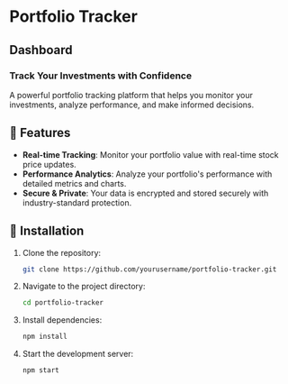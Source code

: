 # Portfolio Tracker

## Dashboard

### Track Your Investments with Confidence
A powerful portfolio tracking platform that helps you monitor your investments, analyze performance, and make informed decisions.

## 🚀 Features

- **Real-time Tracking**: Monitor your portfolio value with real-time stock price updates.
- **Performance Analytics**: Analyze your portfolio's performance with detailed metrics and charts.
- **Secure & Private**: Your data is encrypted and stored securely with industry-standard protection.

## 📌 Installation

1. Clone the repository:
   ```sh
   git clone https://github.com/yourusername/portfolio-tracker.git
   ```
2. Navigate to the project directory:
   ```sh
   cd portfolio-tracker
   ```
3. Install dependencies:
   ```sh
   npm install
   ```
4. Start the development server:
   ```sh
   npm start
